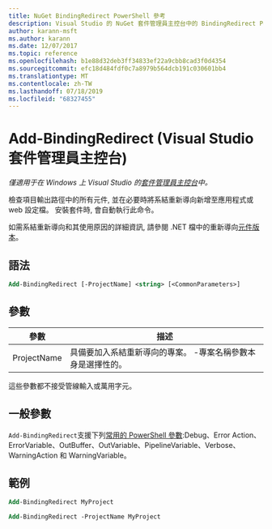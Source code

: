```yaml
---
title: NuGet BindingRedirect PowerShell 參考
description: Visual Studio 的 NuGet 套件管理員主控台中的 BindingRedirect PowerShell 命令參考。
author: karann-msft
ms.author: karann
ms.date: 12/07/2017
ms.topic: reference
ms.openlocfilehash: b1e88d32deb3ff34833ef22a9cbb8cad3f0d4354
ms.sourcegitcommit: efc18d484fdf0c7a8979b564dcb191c030601bb4
ms.translationtype: MT
ms.contentlocale: zh-TW
ms.lasthandoff: 07/18/2019
ms.locfileid: "68327455"
---
```

# <a name="add-bindingredirect-package-manager-console-in-visual-studio"></a>Add-BindingRedirect (Visual Studio 套件管理員主控台)

*僅適用于在 Windows 上 Visual Studio 的[套件管理員主控台](../../consume-packages/install-use-packages-powershell.md)中。*

檢查項目輸出路徑中的所有元件, 並在必要時將系結重新導向新增至應用程式或 web 設定檔。 安裝套件時, 會自動執行此命令。

如需系結重新導向和其使用原因的詳細資訊, 請參閱 .NET 檔中的重新導向[元件版本](/dotnet/framework/configure-apps/redirect-assembly-versions)。

## <a name="syntax"></a>語法

```ps
Add-BindingRedirect [-ProjectName] <string> [<CommonParameters>]
```

## <a name="parameters"></a>參數

| 參數 | 描述 |
| --- | --- |
| ProjectName | 具備要加入系結重新導向的專案。 -專案名稱參數本身是選擇性的。 |

這些參數都不接受管線輸入或萬用字元。

## <a name="common-parameters"></a>一般參數

`Add-BindingRedirect`支援下列[常用的 PowerShell 參數](http://go.microsoft.com/fwlink/?LinkID=113216):Debug、Error Action、ErrorVariable、OutBuffer、OutVariable、PipelineVariable、Verbose、WarningAction 和 WarningVariable。

## <a name="examples"></a>範例

```ps
Add-BindingRedirect MyProject

Add-BindingRedirect -ProjectName MyProject
```